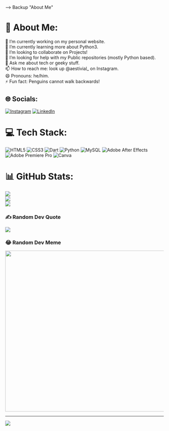 --> Backup "About Me"

# 💫 About Me:
🔭 I’m currently working on my personal website.<br>🌱 I’m currently learning more about Python3.<br>👯 I’m looking to collaborate on Projects!<br>🤔 I’m looking for help with my Public repositories (mostly Python based).<br>💬 Ask me about tech or geeky stuff.<br>📫 How to reach me: look up @aestivial_ on Instagram.<br>😄 Pronouns: he/him.<br>⚡ Fun fact: Penguins cannot walk backwards!


## 🌐 Socials:
[![Instagram](https://img.shields.io/badge/Instagram-%23E4405F.svg?logo=Instagram&logoColor=white)](https://instagram.com/https://www.instagram.com/aestivial_/) [![LinkedIn](https://img.shields.io/badge/LinkedIn-%230077B5.svg?logo=linkedin&logoColor=white)](https://linkedin.com/in/https://www.linkedin.com/in/aestivial/) 

# 💻 Tech Stack:
![HTML5](https://img.shields.io/badge/html5-%23E34F26.svg?style=for-the-badge&logo=html5&logoColor=white) ![CSS3](https://img.shields.io/badge/css3-%231572B6.svg?style=for-the-badge&logo=css3&logoColor=white) ![Dart](https://img.shields.io/badge/dart-%230175C2.svg?style=for-the-badge&logo=dart&logoColor=white) ![Python](https://img.shields.io/badge/python-3670A0?style=for-the-badge&logo=python&logoColor=ffdd54) ![MySQL](https://img.shields.io/badge/mysql-%2300f.svg?style=for-the-badge&logo=mysql&logoColor=white) ![Adobe After Effects](https://img.shields.io/badge/Adobe%20After%20Effects-9999FF.svg?style=for-the-badge&logo=Adobe%20After%20Effects&logoColor=white) ![Adobe Premiere Pro](https://img.shields.io/badge/Adobe%20Premiere%20Pro-9999FF.svg?style=for-the-badge&logo=Adobe%20Premiere%20Pro&logoColor=white) ![Canva](https://img.shields.io/badge/Canva-%2300C4CC.svg?style=for-the-badge&logo=Canva&logoColor=white)
# 📊 GitHub Stats:
![](https://github-readme-stats.vercel.app/api?username=Aestivial&theme=nightowl&hide_border=false&include_all_commits=true&count_private=true)<br/>
![](https://github-readme-streak-stats.herokuapp.com/?user=Aestivial&theme=nightowl&hide_border=false)<br/>
![](https://github-readme-stats.vercel.app/api/top-langs/?username=Aestivial&theme=nightowl&hide_border=false&include_all_commits=true&count_private=true&layout=compact)

### ✍️ Random Dev Quote
![](https://quotes-github-readme.vercel.app/api?type=horizontal&theme=tokyonight)

### 😂 Random Dev Meme
<img src="https://random-memer.herokuapp.com/" width="512px"/>

---
[![](https://visitcount.itsvg.in/api?id=Aestivial&icon=0&color=0)](https://visitcount.itsvg.in)

<!-- Proudly created in a month. -->

